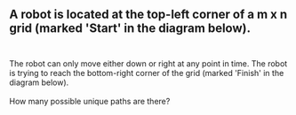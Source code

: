 ## A robot is located at the top-left corner of a m x n grid (marked 'Start' in the diagram below). <br> <br> 
The robot can only move either down or right at any point in time. The robot is trying to reach the bottom-right corner of the grid (marked 'Finish' in the diagram below). <br> <br> 
How many possible unique paths are there? <br> 
